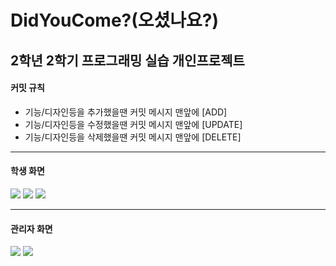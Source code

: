 # DidYouCome?(오셨나요?)
<h2>2학년 2학기 프로그래밍 실습 개인프로젝트</h2>
<h4>커밋 규칙</h4>

<nav>
   <ul>
      <li>기능/디자인등을 추가했을땐 커밋 메시지 맨앞에 [ADD]</li>
      <li>기능/디자인등을 수정했을땐 커밋 메시지 맨앞에 [UPDATE]</li>
      <li>기능/디자인등을 삭제했을땐 커밋 메시지 맨앞에 [DELETE]</li>
   </ul>
</nav>

<hr>
<h4>학생 화면</h4>
<img src="https://user-images.githubusercontent.com/52943905/99951032-c8c11580-2dc0-11eb-93ed-75d240366d6b.png"></img>
<img src="https://user-images.githubusercontent.com/52943905/99951032-c8c11580-2dc0-11eb-93ed-75d240366d6b.png"></img>
<img src="https://user-images.githubusercontent.com/52943905/99951032-c8c11580-2dc0-11eb-93ed-75d240366d6b.png"></img>

<hr>
<h4>관리자 화면</h4>
<img src="https://user-images.githubusercontent.com/52943905/99951032-c8c11580-2dc0-11eb-93ed-75d240366d6b.png"></img>
<img src="https://user-images.githubusercontent.com/52943905/99951032-c8c11580-2dc0-11eb-93ed-75d240366d6b.png"></img>
